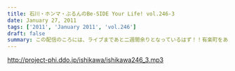 ```yaml
---
title: 石川・ホンマ・ぶるんのBe-SIDE Your Life! vol.246-3
date: January 27, 2011
tags: ['2011', 'January 2011', 'vol.246']
draft: false
summary: この配信のころには、ライブまであと二週間余りとなっているはず！！有楽町をあとにした三人はまた練習に！？NAMAE
---
```


http://project-phi.ddo.jp/ishikawa/ishikawa246_3.mp3